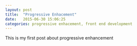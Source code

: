 ```yaml
---
layout: post
title:  "Progressive Enhacement"
date:   2015-06-30 15:06:25
categories: progressive enhacement, front end development
---
```


This is my first post about progressive enhancement